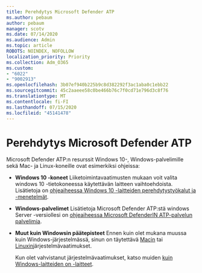 ```yaml
---
title: Perehdytys Microsoft Defender ATP
ms.author: pebaum
author: pebaum
manager: scotv
ms.date: 07/14/2020
ms.audience: Admin
ms.topic: article
ROBOTS: NOINDEX, NOFOLLOW
localization_priority: Priority
ms.collection: Adm_O365
ms.custom:
- "6022"
- "9002913"
ms.openlocfilehash: 3b07ef940b225b9c8d382292f3ac1aba0c1ebb22
ms.sourcegitcommit: 45c2aaeee58c0be466b76c7f0cd71e796d3c8f76
ms.translationtype: MT
ms.contentlocale: fi-FI
ms.lasthandoff: 07/15/2020
ms.locfileid: "45141478"
---
```

# <a name="onboarding-microsoft-defender-atp"></a>Perehdytys Microsoft Defender ATP

Microsoft Defender ATP:n resurssit Windows 10-, Windows-palvelimille sekä Mac- ja Linux-koneille ovat esimerkiksi ohjeissa: 

- **Windows 10 -koneet** Liiketoimintavaatimusten mukaan voit valita windows 10 -tietokoneessa käytettävän laitteen vaihtoehdoista. Lisätietoja on [ohjeaiheessa Windows 10 -laitteiden perehdytystyökalut ja -menetelmät](https://docs.microsoft.com/windows/security/threat-protection/microsoft-defender-atp/configure-endpoints). 

- **Windows-palvelimet** Lisätietoja Microsoft Defender ATP:stä windows Server -versiollesi on [ohjeaiheessa Microsoft DefenderIN ATP-palvelun palvelimia](https://docs.microsoft.com/windows/security/threat-protection/microsoft-defender-atp/configure-server-endpoints).

- **Muut kuin Windowsin päätepisteet**  Ennen kuin olet mukana muussa kuin Windows-järjestelmässä, sinun on täytettävä [Macin](https://docs.microsoft.com/windows/security/threat-protection/microsoft-defender-atp/microsoft-defender-atp-mac#system-requirements) tai [Linuxin](https://docs.microsoft.com/windows/security/threat-protection/microsoft-defender-atp/microsoft-defender-atp-linux#system-requirements)järjestelmävaatimukset.

    Kun olet vahvistanut järjestelmävaatimukset, katso muiden [kuin Windows-laitteiden on -laitteet](https://docs.microsoft.com/windows/security/threat-protection/microsoft-defender-atp/configure-endpoints-non-windows#onboarding-non-windows-machines).